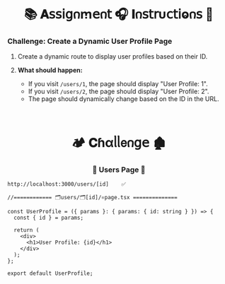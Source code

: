 
<h1  align="center" >📚 𝐀𝗌𝗌𝗂𝗀𐓣ꭑ𝖾𐓣𝗍 🎧 𝚰𐓣𝗌𝗍𝗋υ𝖼𝗍𝗂ⱺ𐓣𝗌 🧋</h1>

### Challenge: Create a Dynamic User Profile Page

1. Create a dynamic route to display user profiles based on their ID.

2. **What should happen:**
   - If you visit `/users/1`, the page should display "User Profile: 1".
   - If you visit `/users/2`, the page should display "User Profile: 2".
   - The page should dynamically change based on the ID in the URL.

</br>

<h1  align="center" > 🏕️ 𝐂ɦαᥣᥣ𝖾𐓣𝗀𝖾 🏚️</h1>

<h3 align="center" > 🐇 Users Page  🦚</h3>

```dash
http://localhost:3000/users/[id]    ✅
```

```TSX
//============ 🗂️users/🗂️[id]/⚛️page.tsx ============== 

const UserProfile = ({ params }: { params: { id: string } }) => {
  const { id } = params;

  return (
    <div>
      <h1>User Profile: {id}</h1>
    </div>
  );
};

export default UserProfile;

```
